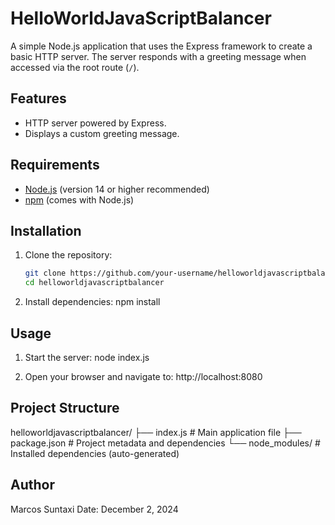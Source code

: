 # HelloWorldJavaScriptBalancer

A simple Node.js application that uses the Express framework to create a basic HTTP server. The server responds with a greeting message when accessed via the root route (`/`).

## Features
- HTTP server powered by Express.
- Displays a custom greeting message.

## Requirements
- [Node.js](https://nodejs.org/) (version 14 or higher recommended)
- [npm](https://www.npmjs.com/) (comes with Node.js)

## Installation

1. Clone the repository:
   ```bash
   git clone https://github.com/your-username/helloworldjavascriptbalancer.git
   cd helloworldjavascriptbalancer

2. Install dependencies:
    npm install

## Usage 
1. Start the server:
    node index.js

2. Open your browser and navigate to:
    http://localhost:8080
    
## Project Structure
helloworldjavascriptbalancer/
├── index.js         # Main application file
├── package.json     # Project metadata and dependencies
└── node_modules/    # Installed dependencies (auto-generated)

## Author
Marcos Suntaxi
Date: December 2, 2024